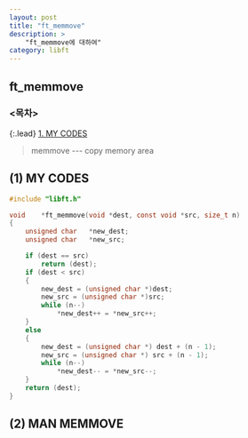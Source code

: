 ```yaml
---
layout: post
title: "ft_memmove"
description: >
    "ft_memmove에 대하여"
category: libft
---
```

## ft_memmove

### <목차>
{:.lead}
[1. MY CODES](#1-my-codes)

> memmove --- copy memory area

## (1) MY CODES

~~~c
#include "libft.h"

void	*ft_memmove(void *dest, const void *src, size_t n)
{
	unsigned char	*new_dest;
	unsigned char	*new_src;

	if (dest == src)
		return (dest);
	if (dest < src)
	{
		new_dest = (unsigned char *)dest;
		new_src = (unsigned char *)src;
		while (n--)
			*new_dest++ = *new_src++;
	}
	else
	{
		new_dest = (unsigned char *) dest + (n - 1);
		new_src = (unsigned char *) src + (n - 1);
		while (n--)
			*new_dest-- = *new_src--;
	}
	return (dest);
}
~~~

## (2) MAN MEMMOVE
